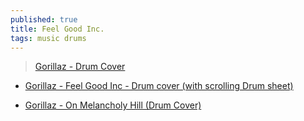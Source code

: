 ```yaml
---
published: true
title: Feel Good Inc.
tags: music drums
---
```

> [Gorillaz - Drum Cover](https://www.youtube.com/watch?v=RqXEx3BJjPY)

- [Gorillaz - Feel Good Inc - Drum cover (with scrolling Drum sheet)](https://www.youtube.com/watch?v=VxPoPhdOM3s)

- [Gorillaz - On Melancholy Hill (Drum Cover)](https://www.youtube.com/watch?v=if-xeKkqvTY)